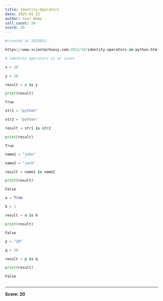 ```yaml
---
title: Identity-Operators
date: 2025-01-25
author: Your Name
cell_count: 24
score: 20
---
```


```python
#created at 2025012
```


```python
https://www.scientecheasy.com/2022/10/identity-operators-in-python.html/
```


```python
# identity operators is or isnot
```


```python
x = 20
```


```python
y = 20
```


```python
result = x is y
```


```python
print(result)
```

    True



```python
str1 = "python"
```


```python
str2 = "python"
```


```python
result = str1 is str2
```


```python
print(result)
```

    True



```python
name1 = "john"
```


```python
name2 = "jack"
```


```python
result = name1 is name2
```


```python
print(result)
```

    False



```python
a = True
```


```python
b = 1
```


```python
result = a is b
```


```python
print(result)
```

    False



```python
p = "20"
```


```python
q = 20
```


```python
result = p is q
```


```python
print(result)
```

    False



```python

```


---
**Score: 20**